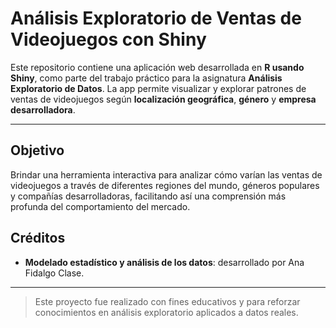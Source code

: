 # Análisis Exploratorio de Ventas de Videojuegos con Shiny

Este repositorio contiene una aplicación web desarrollada en **R usando Shiny**, como parte del trabajo práctico para la asignatura **Análisis Exploratorio de Datos**. La app permite visualizar y explorar patrones de ventas de videojuegos según **localización geográfica**, **género** y **empresa desarrolladora**.

---

## Objetivo

Brindar una herramienta interactiva para analizar cómo varían las ventas de videojuegos a través de diferentes regiones del mundo, géneros populares y compañías desarrolladoras, facilitando así una comprensión más profunda del comportamiento del mercado.

## Créditos

- **Modelado estadístico y análisis de los datos**: desarrollado por Ana Fidalgo Clase.

---

> Este proyecto fue realizado con fines educativos y para reforzar conocimientos en análisis exploratorio aplicados a datos reales.
